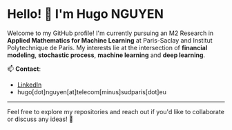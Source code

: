 # Hello! 👋 I'm Hugo NGUYEN  

Welcome to my GitHub profile! 
I'm currently pursuing an M2 Research in **Applied Mathematics for Machine Learning** at Paris-Saclay and Institut Polytechnique de Paris. My interests lie at the intersection of **financial modeling**, **stochastic process**, **machine learning** and **deep learning**.  

📫 **Contact**:  
  - [LinkedIn](https://www.linkedin.com/in/hugo-nguyen)  
  - hugo[dot]nguyen[at]telecom[minus]sudparis[dot]eu 
---

Feel free to explore my repositories and reach out if you'd like to collaborate or discuss any ideas! 🚀  
